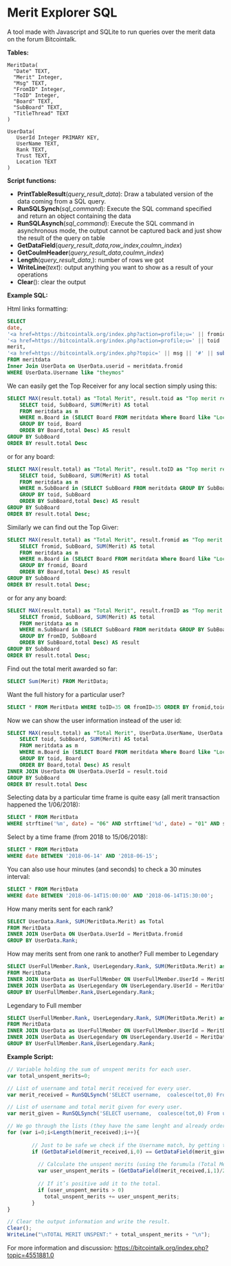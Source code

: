 # Merit Explorer SQL

A tool made with Javascript and SQLite to run queries over the merit data on the forum Bitcointalk.

**Tables:**

```
MeritData(
  "Date" TEXT,
  "Merit" Integer,
  "Msg" TEXT,
  "FromID" Integer,
  "ToID" Integer,
  "Board" TEXT,
  "SubBoard" TEXT,
  "TitleThread" TEXT
)

UserData(
   UserId Integer PRIMARY KEY,
   UserName TEXT,
   Rank TEXT,
   Trust TEXT,
   Location TEXT
)
```

**Script functions:**

* **PrintTableResult**(*query_result_data*): Draw a tabulated version of the data coming from a SQL query.
* **RunSQLSynch**(*sql_command*): Execute the SQL command specified and return an object containing the data
* **RunSQLAsynch**(*sql_command*): Execute the SQL command in asynchronous mode, the output cannot be captured back and just show the result of the query on table
* **GetDataField**(*query_result_data,row_index,coulmn_index*)
* **GetCoulmHeader**(*query_result_data,coulmn_index*)
* **Length**(*query_result_data*,): number of rows we got
* **WriteLine**(*text*): output anything you want to show as a result of your operations
* **Clear**(): clear the output

**Example SQL:**

Html links formatting:

```SQL
SELECT 
date,
'<a href=https://bitcointalk.org/index.php?action=profile;u=' || fromid || '>' || fromid || '</a>' as Sender,
'<a href=https://bitcointalk.org/index.php?action=profile;u=' || toid || '>' || toid || '</a>' as Receiver,
merit,
'<a href=https://bitcointalk.org/index.php?topic=' || msg || '#' || substr(msg,instr(msg,'.')+1) || '>Link Merited post</a>' as MeritedPost
FROM meritdata
Inner Join UserData on UserData.userid = meritdata.fromid
WHERE UserData.Username like "theymos"
```

We can easily get the Top Receiver for any local section simply using this:

```SQL
SELECT MAX(result.total) as "Total Merit", result.toid as "Top merit receiver", result.SubBoard as "Local board" FROM (
	SELECT toid, SubBoard, SUM(Merit) AS total
	FROM meritdata as m
	WHERE m.Board in (SELECT Board FROM meritdata Where Board like "Local%" GROUP BY Board)
	GROUP BY toid, Board
	ORDER BY Board,total Desc) AS result
GROUP BY SubBoard
ORDER BY result.total Desc
```
or for any board:

```SQL
SELECT MAX(result.total) as "Total Merit", result.toID as "Top merit receiver", result.SubBoard as "Board" FROM (
	SELECT toid, SubBoard, SUM(Merit) AS total
	FROM meritdata as m
	WHERE m.SubBoard in (SELECT SubBoard FROM meritdata GROUP BY SubBoard)
	GROUP BY toid, SubBoard
	ORDER BY SubBoard,total Desc) AS result
GROUP BY SubBoard
ORDER BY result.total Desc;
```

Similarly we can find out the Top Giver:

```SQL
SELECT MAX(result.total) as "Total Merit", result.fromid as "Top merit giver", result.SubBoard as "Local board" FROM (
	SELECT fromid, SubBoard, SUM(Merit) AS total
	FROM meritdata as m
	WHERE m.Board in (SELECT Board FROM meritdata Where Board like "Local%" GROUP BY Board)
	GROUP BY fromid, Board
	ORDER BY Board,total Desc) AS result
GROUP BY SubBoard
ORDER BY result.total Desc;
```

or for any any board:

```SQL
SELECT MAX(result.total) as "Total Merit", result.fromID as "Top merit giver", result.SubBoard as "Board" FROM (
	SELECT fromid, SubBoard, SUM(Merit) AS total
	FROM meritdata as m
	WHERE m.SubBoard in (SELECT SubBoard FROM meritdata GROUP BY SubBoard)
	GROUP BY fromID, SubBoard
	ORDER BY SubBoard,total Desc) AS result
GROUP BY SubBoard
ORDER BY result.total Desc;
```

Find out the total merit awarded so far: 

```SQL
SELECT Sum(Merit) FROM MeritData;
```

Want the full history for a particular user?

```SQL
SELECT * FROM MeritData WHERE toID=35 OR fromID=35 ORDER BY fromid,toid;
```

Now we can show the user information instead of the user id:
 
```SQL
SELECT MAX(result.total) as "Total Merit", UserData.UserName, UserData.Rank as "Top merit receiver", result.SubBoard as "Local board" FROM (
    SELECT toid, SubBoard, SUM(Merit) AS total
    FROM meritdata as m
    WHERE m.Board in (SELECT Board FROM meritdata Where Board like "Local%" GROUP BY Board)
    GROUP BY toid, Board
    ORDER BY Board,total Desc) AS result
INNER JOIN UserData ON UserData.UserId = result.toid
GROUP BY SubBoard
ORDER BY result.total Desc
```
 
Selecting data by a particular time frame is quite easy (all merit transaction happened the 1/06/2018):
 
```SQL
SELECT * FROM MeritData
WHERE strftime('%m', date) = "06" AND strftime('%d', date) = "01" AND strftime('%y', date) = "2018";
```
 
Select by a time frame (from 2018 to 15/06/2018):
 
```SQL
SELECT * FROM MeritData
WHERE date BETWEEN '2018-06-14' AND '2018-06-15';
```
 
You can also use hour minutes (and seconds) to check a 30 minutes interval:
 
```SQL
SELECT * FROM MeritData
WHERE date BETWEEN '2018-06-14T15:00:00' AND '2018-06-14T15:30:00';
```
 
How many merits sent for each rank?

```SQL
SELECT UserData.Rank, SUM(MeritData.Merit) as Total
FROM MeritData
INNER JOIN UserData ON UserData.UserId = MeritData.fromid
GROUP BY UserData.Rank;
 ```
 
How may merits sent from one rank to another?
Full member to Legendary
 
```SQL
SELECT UserFullMember.Rank, UserLegendary.Rank, SUM(MeritData.Merit) as Total
FROM MeritData
INNER JOIN UserData as UserFullMember ON UserFullMember.UserId = MeritData.fromid AND UserFullMember.Rank like "full mem%"
INNER JOIN UserData as UserLegendary ON UserLegendary.UserId = MeritData.toid AND UserLegendary.Rank like "lege%"
GROUP BY UserFullMember.Rank,UserLegendary.Rank;
```

Legendary to Full member

```SQL
SELECT UserFullMember.Rank, UserLegendary.Rank, SUM(MeritData.Merit) as Total
FROM MeritData
INNER JOIN UserData as UserFullMember ON UserFullMember.UserId = MeritData.toid AND UserFullMember.Rank like "full mem%"
INNER JOIN UserData as UserLegendary ON UserLegendary.UserId = MeritData.fromid AND UserLegendary.Rank like "lege%"
GROUP BY UserFullMember.Rank,UserLegendary.Rank;
```

**Example Script:**
```Javascript
// Variable holding the sum of unspent merits for each user.
var total_unspent_merits=0;

// List of username and total merit received for every user.
var merit_received = RunSQLSynch('SELECT username,  coalesce(tot,0) From userdata Left join (select toid, sum(merit)  as tot from meritdata group by toid)   on userid = toid;');

// List of username and total merit given for every user.
var merit_given = RunSQLSynch('SELECT username,  coalesce(tot,0) From userdata Left join (select fromid, sum(merit)  as tot from meritdata group by fromid)   on userid = fromid;');

// We go through the lists (they have the same lenght and already ordered in the same way).
for (var i=0;i<Length(merit_received);i++){	
  		
  		// Just to be safe we check if the Username match, by getting the first coulmn of the current row.
		if (GetDataField(merit_received,i,0) == GetDataField(merit_given,i,0)){
          
          // Calculate the unspent merits (using the forumula (Total Merit Receive/2) - Total Merit Given)
          var user_unspent_merits = (GetDataField(merit_received,i,1)/2) - GetDataField(merit_given,i,1);
         
		  // If it’s positive add it to the total.
          if (user_unspent_merits > 0)
          	total_unspent_merits += user_unspent_merits;         
        }    
}

// Clear the output information and write the result.
Clear();
WriteLine("\nTOTAL MERIT UNSPENT:" + total_unspent_merits + "\n");
```
For more information and discussion: https://bitcointalk.org/index.php?topic=4551881.0
